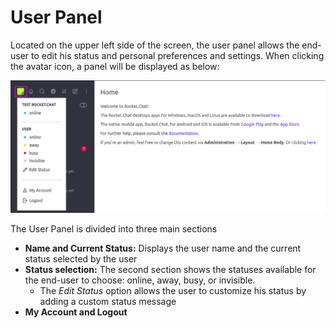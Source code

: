 # User Panel

Located on the upper left side of the screen, the user panel allows the end-user to edit his status and personal preferences and settings. When clicking the avatar icon, a panel will be displayed as below:

![](../../../.gitbook/assets/user_panel_1.png)

The User Panel is divided into three main sections

* **Name and Current Status:** Displays the user name and the current status selected by the user
* **Status selection:** The second section shows the statuses available for the end-user to choose: online, away, busy, or invisible. 
  * The _Edit Status_ option allows the user to customize his status by adding a custom status message
* **My Account and Logout**



